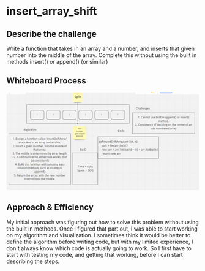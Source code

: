 # insert_array_shift
## Describe the challenge
Write a function that takes in an array and a number, and inserts that given number into the middle of the array. Complete this without using the built in methods insert() or append() (or similar)

## Whiteboard Process
<img src="img/array-insert-shift.PNG"/>

## Approach & Efficiency
My initial approach was figuring out how to solve this problem without using the built in methods. Once I figured that part out, I was able to start working on my algorithm and visualization. I sometimes think it would be better to define the algorithm before writing code, but with my limited experience, I don't always know which code is actually going to work. So I first have to start with testing my code, and getting that working, before I can start describing the steps.
